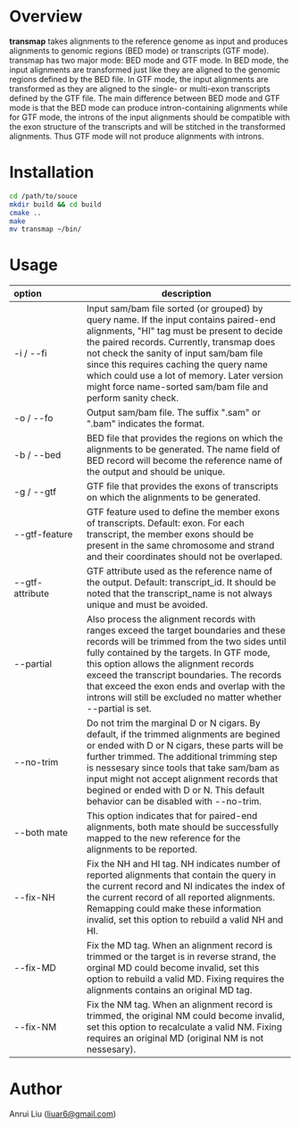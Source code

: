 Overview
====
**transmap** takes alignments to the reference genome as input and produces alignments to genomic regions (BED mode) or transcripts (GTF mode). transmap has two major mode: BED mode and GTF mode. In BED mode, the input alignments are transformed just like they are aligned to the  genomic regions defined by the BED file. In GTF mode, the input alignments are transformed as they are aligned to  the single- or multi-exon transcripts defined by the GTF file. The main difference between BED mode and GTF mode is that the BED mode can produce intron-containing alignments while for GTF mode, the introns of the input alignments should be compatible with the exon structure of the transcripts and will be stitched in the transformed alignments. Thus GTF mode will not produce alignments with introns.

Installation
====
```sh
cd /path/to/souce
mkdir build && cd build 
cmake .. 
make
mv transmap ~/bin/
```
Usage
====
 | option&nbsp;&nbsp;&nbsp;&nbsp;&nbsp;&nbsp;&nbsp;&nbsp;&nbsp;&nbsp;&nbsp;&nbsp;&nbsp;&nbsp;&nbsp; | description
 ---- | ---- 
 -i / --fi | Input sam/bam file sorted (or grouped) by query name. If the input contains paired-end alignments, "HI" tag must be present to decide the paired records. Currently, transmap does not check the sanity of input sam/bam file since this requires caching the query name which could use a lot of memory. Later version might force name-sorted sam/bam file and perform sanity check.
-o / --fo | Output sam/bam file. The suffix ".sam" or ".bam" indicates the format.
-b / --bed | BED file that provides the regions on which the alignments to be generated. The name field of BED record will become the reference name of the output and should be unique.
-g / --gtf | GTF file that provides the exons of transcripts on which the alignments to be generated.
--gtf-feature | GTF feature used to define the member exons of transcripts. Default: exon. For each transcript, the member exons should be present in the same chromosome and strand and their coordinates should not be overlaped.
--gtf-attribute | GTF attribute used as the reference name of the output. Default: transcript_id. It should be noted that the transcript_name is not always unique and must be avoided.
--partial | Also process the alignment records with ranges exceed the target boundaries and these records will be trimmed from the two sides until fully contained by the targets. In GTF mode, this option allows the alignment records exceed the transcript boundaries. The records that exceed the exon ends and overlap with the introns will still be excluded no matter whether --partial is set.
--no-trim | Do not trim the marginal D or N cigars. By default, if the trimmed alignments are begined or ended with D or N cigars, these parts will be further trimmed. The additional trimming step is nessesary since tools that take sam/bam as input might not accept alignment records that begined or ended with D or N. This default behavior can be disabled with --no-trim.
--both mate |  This option indicates that for paired-end alignments, both mate should be successfully mapped to the new reference for the alignments to be reported.
--fix-NH | Fix the NH and HI tag. NH indicates number of reported alignments that contain the query in the current record and NI indicates the index of the current record of all reported alignments. Remapping  could make these information invalid, set this option to rebuild a valid NH and HI.
--fix-MD | Fix the MD tag. When an alignment record is trimmed or the target is in reverse strand, the orginal MD could become invalid, set this option to rebuild a valid MD. Fixing requires the alignments contains an original MD tag.
--fix-NM | Fix the NM tag. When an alignment record is trimmed, the original NM could become invalid, set this option to recalculate a valid NM. Fixing requires an original MD (original NM is not nessesary).

Author
====
Anrui Liu  (liuar6@gmail.com)

